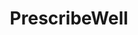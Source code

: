 ---
title: "PrescribeWell"
image: "img/solutions/fluent/PrescribeWell.jpg"
type: "clients-watchtower"
weight: 2
---